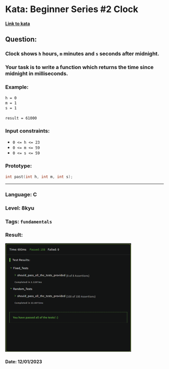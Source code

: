 # Kata: Beginner Series #2 Clock  

#### [Link to kata](https://www.codewars.com/kata/55f9bca8ecaa9eac7100004a)  

## Question:  

### Clock shows `h` hours, `m` minutes and `s` seconds after midnight.  

### Your task is to write a function which returns the time since midnight in milliseconds.  

### **Example:**  

```
h = 0
m = 1
s = 1

result = 61000
```  

### Input constraints:  

- `0 <= h <= 23`  
- `0 <= m <= 59`  
- `0 <= s <= 59`  

### **Prototype:**  
```c
int past(int h, int m, int s);
```  
___  
### **Language: C**  
### **Level: 8kyu**  
### **Tags:** `fundamentals`  
### **Result:**  
<img src="result.png" alt="score" style="width: 400px;">  

#### Date: 12/01/2023  
